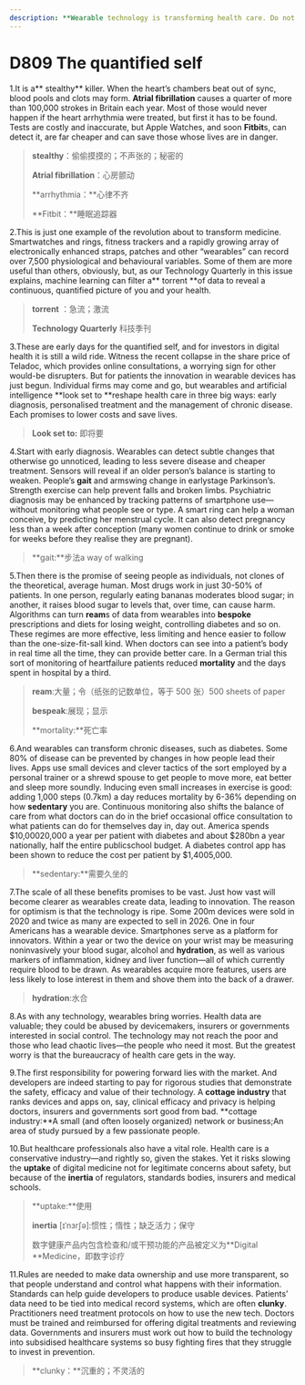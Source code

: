 ```yaml
---
description: **Wearable technology is transforming health care. Do not delay the revolution **
---
```


# D809 The quantified self
1.It is a** stealthy** killer. When the heart’s chambers beat out of sync, blood pools and clots may form. **Atrial fibrillation** causes a quarter of more than 100,000 strokes in Britain each year. Most of those would never happen if the heart arrhythmia were treated, but first it has to be found. Tests are costly and inaccurate, but Apple Watches, and soon **Fitbit**s, can detect it, are far cheaper and can save those whose lives are in danger.

> **stealthy**：偷偷摸摸的；不声张的；秘密的
 > 
> **Atrial fibrillation**：心房颤动
 > 
> **arrhythmia：**心律不齐
 > 
> **Fitbit：**睡眠追踪器
 > 

2.This is just one example of the revolution about to transform medicine. Smartwatches and ­rings, fitness trackers and a rapidly growing array of electronically enhanced straps, patches and other “wearables” can record over 7,500 physiological and behavioural variables. Some of them are more useful than others, obviously, but, as our Technology Quarterly in this issue explains, machine learning can filter a** torrent **of data to reveal a continuous, quantified picture of you and your health.

> **torrent** ：急流；激流
 > 
> **Technology Quarterly** 科技季刊
 > 

3.These are early days for the quantified self, and for investors in digital health it is still a wild ride. Witness the recent collapse in the share price of Teladoc, which provides online consultations, a worrying sign for other would-­be disrupters. But for patients the innovation in wearable devices has just begun. Individual firms may come and go, but wearables and artificial intelligence **look set to **reshape health care in three big ways: early diagnosis, personalised treatment and the management of chronic disease. Each promises to lower costs and save lives.

> **Look set to:** 即将要
 > 

4.Start with early diagnosis. Wearables can detect subtle changes that otherwise go unnoticed, leading to less severe disease and cheaper treatment. Sensors will reveal if an older person’s balance is starting to weaken. People’s **gait** and arm­swing change in early­stage Parkinson’s. Strength exercise can help prevent falls and broken limbs. Psychiatric diagnosis may be enhanced by tracking patterns of smartphone use—without monitoring what people see or type. A smart ring can help a woman conceive, by predicting her menstrual cycle. It can also detect pregnancy less than a week after conception (many women continue to drink or smoke for weeks before they realise they are pregnant).

> **gait:**步法a way of walking
 > 

5.Then there is the promise of seeing people as individuals, not clones of the theoretical, average human. Most drugs work in just 30-­50% of patients. In one person, regularly eating bananas moderates blood sugar; in another, it raises blood sugar to levels that, over time, can cause harm. Algorithms can turn **ream**s of data from wearables into **bespoke** prescriptions and diets for losing weight, controlling diabetes and so on. These regimes are more effective, less limiting and hence easier to follow than the one-­size-­fit-s­all kind. When doctors can see into a patient’s body in real time all the time, they can provide better care. In a German trial this sort of monitoring of heart­failure patients reduced **mortality** and the days spent in hospital by a third.

> **ream**:大量；令（纸张的记数单位，等于 500 张）500 sheets of paper
 > 
> **bespeak**:展现；显示
 > 
> **mortality:**死亡率
 > 

6.And wearables can transform chronic diseases, such as diabetes. Some 80% of disease can be prevented by changes in how people lead their lives. Apps use small devices and clever tactics of the sort employed by a personal trainer or a shrewd spouse to get people to move more, eat better and sleep more soundly. Inducing even small increases in exercise is good: adding 1,000 steps (0.7km) a day reduces mortality by 6­-36% depending on how **sedentary** you are. Continuous monitoring also shifts the balance of care from what doctors can do in the brief occasional office consultation to what patients can do for themselves day in, day out. America spends $10,000­20,000 a year per patient with diabetes and about $280bn a year nationally, half the entire public­school budget. A diabetes ­control app has been shown to reduce the cost per patient by $1,400­5,000.

> **sedentary:**需要久坐的
 > 

7.The scale of all these benefits promises to be vast. Just how vast will become clearer as wearables create data, leading to innovation. The reason for optimism is that the technology is ripe. Some 200m devices were sold in 2020 and twice as many are expected to sell in 2026. One in four Americans has a wearable device. Smartphones serve as a platform for innovators. Within a year or two the device on your wrist may be measuring non­invasively your blood sugar, alcohol and **hydration**, as well as various markers of inflammation, kidney and liver function—all of which currently require blood to be drawn. As wearables acquire more features, users are less likely to lose interest in them and shove them into the back of a drawer.

> **hydration**:水合
 > 

8.As with any technology, wearables bring worries. Health data are valuable; they could be abused by device­makers, insurers or governments interested in social control. The technology may not reach the poor and those who lead chaotic lives—the people who need it most. But the greatest worry is that the bureaucracy of health care gets in the way.

9.The first responsibility for powering forward lies with the market. And developers are indeed starting to pay for rigorous studies that demonstrate the safety, efficacy and value of their technology. A **cottage industry** that ranks devices and apps on, say, clinical efficacy and privacy is helping doctors, insurers and governments sort good from bad.
**cottage industry:**A small (and often loosely organized) network or business;An area of study pursued by a few passionate people.

10.But health­care professionals also have a vital role. Health care is a conservative industry—and rightly so, given the stakes. Yet it risks slowing the **uptake** of digital medicine not for legitimate concerns about safety, but because of the **inertia** of regulators, standards bodies, insurers and medical schools.

> **uptake:**使用
 > 
> **inertia** [ɪˈnɜrʃə]:惯性；惰性；缺乏活力；保守
 > 
> 数字健康产品内包含检查和/或干预功能的产品被定义为**Digital **Medicine，即数字诊疗
 > 

11.Rules are needed to make data ownership and use more transparent, so that people understand and control what happens with their information. Standards can help guide developers to produce usable devices. Patients’ data need to be tied into medical­ record systems, which are often **clunky**. Practitioners need treatment protocols on how to use the new tech. Doctors must be trained and reimbursed for offering digital treatments and reviewing data. Governments and insurers must work out how to build the technology into subsidised health­care systems so busy fighting fires that they struggle to invest in prevention.

> **clunky：**沉重的；不灵活的
 > 

